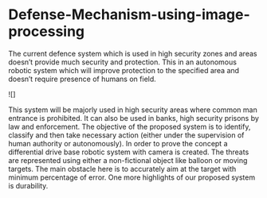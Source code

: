 # Defense-Mechanism-using-image-processing

The current defence system which is used in high security zones and areas doesn’t provide much security and protection. This in an autonomous robotic system which will improve protection to the specified
area and doesn’t require presence of humans on field. 

![]

This system will be majorly used in high security areas where common man entrance is prohibited. It can also be used in banks, high security prisons by law and enforcement. The objective of the proposed system is to identify, classify and then take necessary action (either under the supervision of human authority or autonomously). In order to prove the concept a differential drive base robotic system with camera is created. The threats are represented using either a non-fictional object like balloon or moving targets. The main obstacle here is to accurately aim at the target with minimum percentage of
error. One more highlights of our proposed system is durability.
